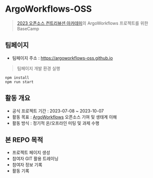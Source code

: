 # ArgoWorkflows-OSS

> [2023 오픈소스 컨트리뷰션 아카데미](https://www.oss.kr/ossca_23_projects/show/f0db6627-fba2-40e3-ac42-9e9acd00340f)의 ArgoWorkflows 프로젝트를 위한 BaseCamp

## 팀페이지
- 팀페이지 주소 : https://argoworkflows-oss.github.io

> 팀페이지 개발 환경 실행

```
npm install
npm run start
```


## 활동 개요
- 공식 프로젝트 기간 : 2023-07-08 ~ 2023-10-07
- 활동 목표 : [ArgoWorkflows](https://github.com/argoproj/argo-workflows) 오픈소스 기여 및 생태계 이해
- 활동 방식 : 정기적 온/오프라인 미팅 및 과제 수행

## 본 REPO 목적
- 프로젝트 페이지 생성
- 참여자 GIT 활용 트레이닝
- 참여자 정보 기록
- 활동 기록